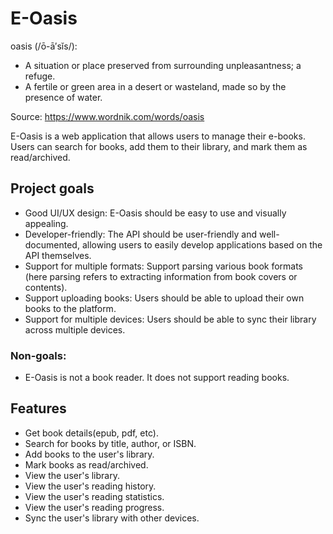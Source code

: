 # E-Oasis

oasis (/ō-ā′sĭs/): 

- A situation or place preserved from surrounding unpleasantness; a refuge.
- A fertile or green area in a desert or wasteland, made so by the presence of water.

Source: https://www.wordnik.com/words/oasis

E-Oasis is a web application that allows users to manage their e-books.
Users can search for books, add them to their library, and mark them as read/archived.

## Project goals

- Good UI/UX design: E-Oasis should be easy to use and visually appealing.
- Developer-friendly: The API should be user-friendly and well-documented, allowing users to easily develop applications based on the API themselves.
- Support for multiple formats: Support parsing various book formats (here parsing refers to extracting information from book covers or contents).
- Support uploading books: Users should be able to upload their own books to the platform.
- Support for multiple devices: Users should be able to sync their library across multiple devices.

### Non-goals:

- E-Oasis is not a book reader. It does not support reading books.

## Features

- Get book details(epub, pdf, etc).
- Search for books by title, author, or ISBN.
- Add books to the user's library.
- Mark books as read/archived.
- View the user's library.
- View the user's reading history.
- View the user's reading statistics.
- View the user's reading progress.
- Sync the user's library with other devices.

